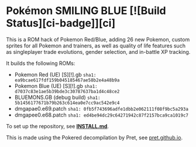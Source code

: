 # Pokémon SMILING BLUE [![Build Status][ci-badge]][ci]

This is a ROM hack of Pokemon Red/Blue, adding 26 new Pokemon, custom sprites for all Pokemon and trainers, as well as quality of life features such as singleplayer trade evolutions, gender selection, and in-battle XP tracking.

It builds the following ROMs:

- Pokemon Red (UE) [S][!].gb `sha1: ea9bcae617fdf159b045185467ae58b2e4a48b9a`
- Pokemon Blue (UE) [S][!].gb `sha1: d7037c83e1ae5b39bde3c30787637ba1d4c48ce2`
- BLUEMONS.GB (debug build) `sha1: 5b1456177671b79b263c614ea0e7cc9ac542e9c4`
- dmgapae0.e69.patch `sha1: 0fb5f743696adfe1dbb2e062111f08f9bc5a293a`
- dmgapee0.e68.patch `sha1: ed4be94dc29c64271942c87f2157bca9ca1019c7`

To set up the repository, see [**INSTALL.md**](INSTALL.md).

This is made using the Pokered decompilation by Pret, see [pret.github.io](https://pret.github.io/).
